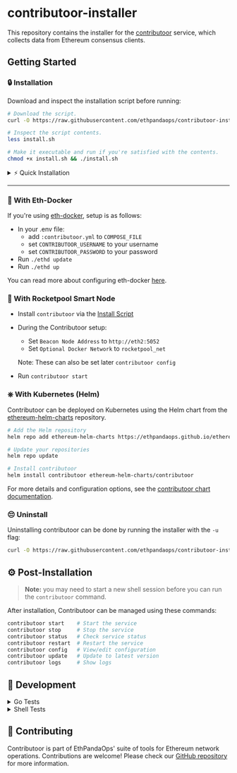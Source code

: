 # contributoor-installer

This repository contains the installer for the [contributoor](https://github.com/ethpandaops/contributoor) service, which collects data from Ethereum consensus clients.

## Getting Started

  ### 🔒 Installation
  Download and inspect the installation script before running:
  ```bash
  # Download the script.
  curl -O https://raw.githubusercontent.com/ethpandaops/contributoor-installer/refs/heads/master/install.sh
  
  # Inspect the script contents.
  less install.sh
  
  # Make it executable and run if you're satisfied with the contents.
  chmod +x install.sh && ./install.sh
  ```

<details>
  <summary>⚡ Quick Installation</summary>

  If you trust the source, you can run this one-liner:
  ```bash
  curl -O https://raw.githubusercontent.com/ethpandaops/contributoor-installer/refs/heads/master/install.sh && chmod +x install.sh && ./install.sh
  ```
</details>

-------------------------

  ### 🐳 With Eth-Docker

  If you're using [eth-docker](https://ethdocker.com), setup is as follows:

  - In your .env file:
    - add `:contributoor.yml` to `COMPOSE_FILE`
    - set `CONTRIBUTOOR_USERNAME` to your username
    - set `CONTRIBUTOOR_PASSWORD` to your password
  - Run `./ethd update`
  - Run `./ethd up`
  
  You can read more about configuring eth-docker [here](https://ethdocker.com/Usage/Advanced#specialty-yml-files).

  ### 🚀 With Rocketpool Smart Node
  
  - Install `contributoor` via the [Install Script](#-installation)
  - During the Contributoor setup:
    - Set `Beacon Node Address` to `http://eth2:5052`
    - Set `Optional Docker Network` to `rocketpool_net`
   
    Note: These can also be set later `contributoor config`
  - Run `contributoor start`

  ### ⎈ With Kubernetes (Helm)

  Contributoor can be deployed on Kubernetes using the Helm chart from the [ethereum-helm-charts](https://github.com/ethpandaops/ethereum-helm-charts) repository.

  ```bash
  # Add the Helm repository
  helm repo add ethereum-helm-charts https://ethpandaops.github.io/ethereum-helm-charts

  # Update your repositories
  helm repo update

  # Install contributoor
  helm install contributoor ethereum-helm-charts/contributoor
  ```

  For more details and configuration options, see the [contributoor chart documentation](https://github.com/ethpandaops/ethereum-helm-charts/tree/master/charts/contributoor).

### 😔 Uninstall

Uninstalling contributoor can be done by running the installer with the `-u` flag:
```bash
curl -O https://raw.githubusercontent.com/ethpandaops/contributoor-installer/refs/heads/master/install.sh && chmod +x install.sh && ./install.sh -u
```

## ⚙️ Post-Installation

> **Note:** you may need to start a new shell session before you can run the `contributoor` command.

After installation, Contributoor can be managed using these commands:

```bash
contributoor start    # Start the service
contributoor stop     # Stop the service
contributoor status   # Check service status
contributoor restart  # Restart the service
contributoor config   # View/edit configuration
contributoor update   # Update to latest version
contributoor logs     # Show logs
```

## 🔨 Development

<details>
  <summary>Go Tests</summary>

  Execute the full test suite:

  ```bash
  go test ./...
  ```

  Run short tests only:

  ```bash
  go test -test.short ./...
  ```

  Run with coverage:

  ```bash
  go test -failfast -cover -coverpkg=./... -coverprofile=coverage.out ./... && go tool cover -html=coverage.out
  ```
</details>

<details>
  <summary>Shell Tests</summary>

  Requires [`bats`](https://github.com/bats-core/bats-core):

  ```bash
  bats *.bats
  ```

  For test coverage (requires [`kcov`](https://github.com/SimonKagstrom/kcov)):

  ```bash
  kcov --bash-parser="$(which bash)" --include-pattern=install.sh /path/to/coverage/output bats --tap install.bats
  ```
</details>

## 🤝 Contributing

Contributoor is part of EthPandaOps' suite of tools for Ethereum network operations. Contributions are welcome! Please check our [GitHub repository](https://github.com/ethpandaops) for more information.
